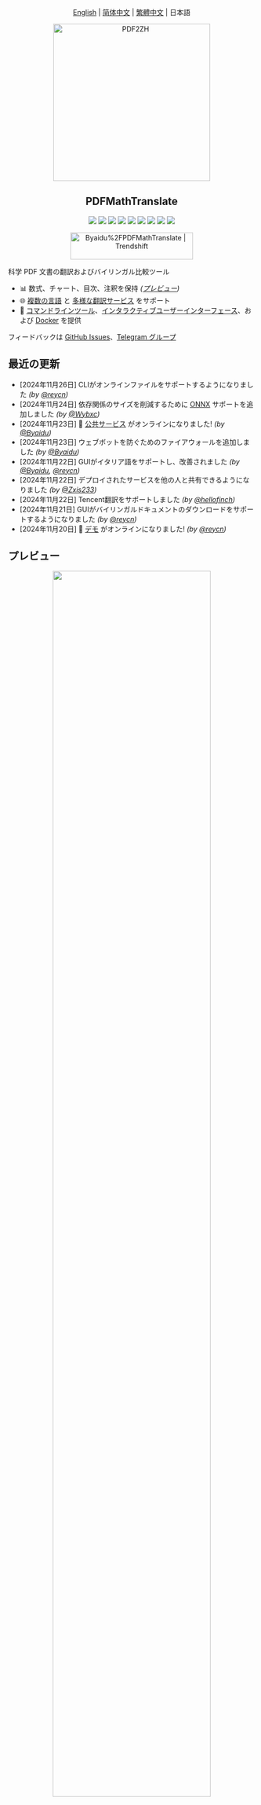 <div align="center">

[English](../README.md) | [简体中文](README_zh-CN.md) | [繁體中文](README_zh-TW.md) | 日本語

<img src="./images/banner.png" width="320px"  alt="PDF2ZH"/>  

<h2 id="title">PDFMathTranslate</h2>

<p>
  <!-- PyPI -->
  <a href="https://pypi.org/project/pdf2zh/">
    <img src="https://img.shields.io/pypi/v/pdf2zh"/></a>
  <a href="https://pepy.tech/projects/pdf2zh">
    <img src="https://static.pepy.tech/badge/pdf2zh"></a>
  <a href="https://hub.docker.com/repository/docker/byaidu/pdf2zh">
    <img src="https://img.shields.io/docker/pulls/byaidu/pdf2zh"></a>
  <!-- License -->
  <a href="./LICENSE">
    <img src="https://img.shields.io/github/license/Byaidu/PDFMathTranslate"/></a>
  <a href="https://huggingface.co/spaces/reycn/PDFMathTranslate-Docker">
    <img src="https://img.shields.io/badge/%F0%9F%A4%97-Online%20Demo-FF9E0D"/></a>
  <a href="https://www.modelscope.cn/studios/AI-ModelScope/PDFMathTranslate">
    <img src="https://img.shields.io/badge/ModelScope-Demo-blue"></a>
  <a href="https://github.com/Byaidu/PDFMathTranslate/pulls">
    <img src="https://img.shields.io/badge/contributions-welcome-green"/></a>
  <a href="https://gitcode.com/Byaidu/PDFMathTranslate/overview">
    <img src="https://gitcode.com/Byaidu/PDFMathTranslate/star/badge.svg"></a>
  <a href="https://t.me/+Z9_SgnxmsmA5NzBl">
    <img src="https://img.shields.io/badge/Telegram-2CA5E0?style=flat-squeare&logo=telegram&logoColor=white"/></a>
</p>

<a href="https://trendshift.io/repositories/12424" target="_blank"><img src="https://trendshift.io/api/badge/repositories/12424" alt="Byaidu%2FPDFMathTranslate | Trendshift" style="width: 250px; height: 55px;" width="250" height="55"/></a>

</div>

科学 PDF 文書の翻訳およびバイリンガル比較ツール

- 📊 数式、チャート、目次、注釈を保持 *([プレビュー](#preview))*
- 🌐 [複数の言語](#language) と [多様な翻訳サービス](#services) をサポート
- 🤖 [コマンドラインツール](#usage)、[インタラクティブユーザーインターフェース](#gui)、および [Docker](#docker) を提供

フィードバックは [GitHub Issues](https://github.com/Byaidu/PDFMathTranslate/issues)、[Telegram グループ](https://t.me/+Z9_SgnxmsmA5NzBl)

<h2 id="updates">最近の更新</h2>

- [2024年11月26日] CLIがオンラインファイルをサポートするようになりました *(by [@reycn](https://github.com/reycn))*  
- [2024年11月24日] 依存関係のサイズを削減するために [ONNX](https://github.com/onnx/onnx) サポートを追加しました *(by [@Wybxc](https://github.com/Wybxc))*  
- [2024年11月23日] 🌟 [公共サービス](#demo) がオンラインになりました! *(by [@Byaidu](https://github.com/Byaidu))*  
- [2024年11月23日] ウェブボットを防ぐためのファイアウォールを追加しました *(by [@Byaidu](https://github.com/Byaidu))*  
- [2024年11月22日] GUIがイタリア語をサポートし、改善されました *(by [@Byaidu](https://github.com/Byaidu), [@reycn](https://github.com/reycn))*  
- [2024年11月22日] デプロイされたサービスを他の人と共有できるようになりました *(by [@Zxis233](https://github.com/Zxis233))*  
- [2024年11月22日] Tencent翻訳をサポートしました *(by [@hellofinch](https://github.com/hellofinch))*  
- [2024年11月21日] GUIがバイリンガルドキュメントのダウンロードをサポートするようになりました *(by [@reycn](https://github.com/reycn))*  
- [2024年11月20日] 🌟 [デモ](#demo) がオンラインになりました! *(by [@reycn](https://github.com/reycn))*  

<h2 id="preview">プレビュー</h2>

<div align="center">
<img src="./images/preview.gif" width="80%"/>
</div>

<h2 id="demo">公共サービス 🌟</h2>

### 無料サービス (<https://pdf2zh.com/>)

インストールなしで [公共サービス](https://pdf2zh.com/) をオンラインで試すことができます。  

### デモ

インストールなしで [HuggingFace上のデモ](https://huggingface.co/spaces/reycn/PDFMathTranslate-Docker), [ModelScope上のデモ](https://www.modelscope.cn/studios/AI-ModelScope/PDFMathTranslate) を試すことができます。
デモの計算リソースは限られているため、乱用しないようにしてください。

<h2 id="install">インストールと使用方法</h2>

このプロジェクトを使用するための4つの方法を提供しています：[コマンドライン](#cmd)、[ポータブル](#portable)、[GUI](#gui)、および [Docker](#docker)。

pdf2zhの実行には追加モデル（`wybxc/DocLayout-YOLO-DocStructBench-onnx`）が必要です。このモデルはModelScopeでも見つけることができます。起動時にこのモデルのダウンロードに問題がある場合は、以下の環境変数を使用してください：

```shell
set HF_ENDPOINT=https://hf-mirror.com
```

For PowerShell user:
```shell
$env:HF_ENDPOINT = https://hf-mirror.com
```

<h3 id="cmd">方法1. コマンドライン</h3>

  1. Pythonがインストールされていること (バージョン3.10 <= バージョン <= 3.12)
  2. パッケージをインストールします：

      ```bash
      pip install pdf2zh
      ```

  3. 翻訳を実行し、[現在の作業ディレクトリ](https://chatgpt.com/share/6745ed36-9acc-800e-8a90-59204bd13444) にファイルを生成します：

      ```bash
      pdf2zh document.pdf
      ```

<h3 id="portable">方法2. ポータブル</h3>

Python環境を事前にインストールする必要はありません

[setup.bat](https://raw.githubusercontent.com/Byaidu/PDFMathTranslate/refs/heads/main/script/setup.bat) をダウンロードしてダブルクリックして実行します

<h3 id="gui">方法3. GUI</h3>

1. Pythonがインストールされていること (バージョン3.10 <= バージョン <= 3.12)
2. パッケージをインストールします：

      ```bash
      pip install pdf2zh
      ```

3. ブラウザで使用を開始します：

      ```bash
      pdf2zh -i
      ```

4. ブラウザが自動的に起動しない場合は、次のURLを開きます：

    ```bash
    http://localhost:7860/
    ```

    <img src="./images/gui.gif" width="500"/>

詳細については、[GUIのドキュメント](./README_GUI.md) を参照してください。

<h3 id="docker">方法4. Docker</h3>

1. プルして実行します：

    ```bash
    docker pull byaidu/pdf2zh
    docker run -d -p 7860:7860 byaidu/pdf2zh
    ```

2. ブラウザで開きます：

    ```
    http://localhost:7860/
    ```

クラウドサービスでのDockerデプロイメント用：

<div>
<a href="https://www.heroku.com/deploy?template=https://github.com/Byaidu/PDFMathTranslate">
  <img src="https://www.herokucdn.com/deploy/button.svg" alt="Deploy" height="26"></a>
<a href="https://render.com/deploy">
  <img src="https://render.com/images/deploy-to-render-button.svg" alt="Deploy to Koyeb" height="26"></a>
<a href="https://zeabur.com/templates/5FQIGX?referralCode=reycn">
  <img src="https://zeabur.com/button.svg" alt="Deploy on Zeabur" height="26"></a>
<a href="https://app.koyeb.com/deploy?type=git&builder=buildpack&repository=github.com/Byaidu/PDFMathTranslate&branch=main&name=pdf-math-translate">
  <img src="https://www.koyeb.com/static/images/deploy/button.svg" alt="Deploy to Koyeb" height="26"></a>
</div>

<h2 id="usage">高度なオプション</h2>

コマンドラインで翻訳コマンドを実行し、現在の作業ディレクトリに翻訳されたドキュメント `example-mono.pdf` とバイリンガルドキュメント `example-dual.pdf` を生成します。デフォルトではGoogle翻訳サービスを使用します。More support translation services can find [HERE](https://github.com/Byaidu/PDFMathTranslate/blob/main/docs/ADVANCED.md#services).


<img src="./images/cmd.explained.png" width="580px"  alt="cmd"/>  

以下の表に、参考のためにすべての高度なオプションをリストしました：

| オプション    | 機能 | 例 |
| -------- | ------- |------- |
| files | ローカルファイル |  `pdf2zh ~/local.pdf` |
| links | オンラインファイル |  `pdf2zh http://arxiv.org/paper.pdf` |
| `-i`  | [GUIに入る](#gui) |  `pdf2zh -i` |
| `-p`  | [部分的なドキュメント翻訳](#partial) |  `pdf2zh example.pdf -p 1` |
| `-li` | [ソース言語](#languages) |  `pdf2zh example.pdf -li en` |
| `-lo` | [ターゲット言語](#languages) |  `pdf2zh example.pdf -lo zh` |
| `-s`  | [翻訳サービス](#services) |  `pdf2zh example.pdf -s deepl` |
| `-t`  | [マルチスレッド](#threads) | `pdf2zh example.pdf -t 1` |
| `-o`  | 出力ディレクトリ | `pdf2zh example.pdf -o output` |
| `-f`, `-c` | [例外](#exceptions) | `pdf2zh example.pdf -f "(MS.*)"` |
| `--share` | [gradio公開リンクを取得] | `pdf2zh -i --share` |
| `--authorized` | [[ウェブ認証とカスタム認証ページの追加](https://github.com/Byaidu/PDFMathTranslate/blob/main/docs/ADVANCED.)] | `pdf2zh -i --authorized users.txt [auth.html]` |
| `--prompt` | [カスタムビッグモデルのプロンプトを使用する] | `pdf2zh --prompt [prompt.txt]` |
| `--onnx` | [カスタムDocLayout-YOLO ONNXモデルの使用] | `pdf2zh --onnx [onnx/model/path]` |
| `--serverport` | [カスタムWebUIポートを使用する] | `pdf2zh --serverport 7860` |
| `--dir` | [batch translate] | `pdf2zh --dir /path/to/translate/` |
| `--config` | [configuration file](https://github.com/Byaidu/PDFMathTranslate/blob/main/docs/ADVANCED.md#cofig) | `pdf2zh --config /path/to/config/config.json` |
| `--serverport` | [custom gradio server port] | `pdf2zh --serverport 7860` |

<h3 id="partial">全文または部分的なドキュメント翻訳</h3>

- **全文翻訳**

```bash
pdf2zh example.pdf
```

- **部分翻訳**

```bash
pdf2zh example.pdf -p 1-3,5
```

<h3 id="language">ソース言語とターゲット言語を指定</h3>

[Google Languages Codes](https://developers.google.com/admin-sdk/directory/v1/languages)、[DeepL Languages Codes](https://developers.deepl.com/docs/resources/supported-languages) を参照してください

```bash
pdf2zh example.pdf -li en -lo ja
```

<h3 id="services">異なるサービスで翻訳</h3>

以下の表は、各翻訳サービスに必要な [環境変数](https://chatgpt.com/share/6734a83d-9d48-800e-8a46-f57ca6e8bcb4) を示しています。各サービスを使用する前に、これらの変数を設定してください。

|**Translator**|**Service**|**Environment Variables**|**Default Values**|**Notes**|
|-|-|-|-|-|
|**Google (Default)**|`google`|None|N/A|None|
|**Bing**|`bing`|None|N/A|None|
|**DeepL**|`deepl`|`DEEPL_AUTH_KEY`|`[Your Key]`|See [DeepL](https://support.deepl.com/hc/en-us/articles/360020695820-API-Key-for-DeepL-s-API)|
|**DeepLX**|`deeplx`|`DEEPLX_ENDPOINT`|`https://api.deepl.com/translate`|See [DeepLX](https://github.com/OwO-Network/DeepLX)|
|**Ollama**|`ollama`|`OLLAMA_HOST`, `OLLAMA_MODEL`|`http://127.0.0.1:11434`, `gemma2`|See [Ollama](https://github.com/ollama/ollama)|
|**OpenAI**|`openai`|`OPENAI_BASE_URL`, `OPENAI_API_KEY`, `OPENAI_MODEL`|`https://api.openai.com/v1`, `[Your Key]`, `gpt-4o-mini`|See [OpenAI](https://platform.openai.com/docs/overview)|
|**AzureOpenAI**|`azure-openai`|`AZURE_OPENAI_BASE_URL`, `AZURE_OPENAI_API_KEY`, `AZURE_OPENAI_MODEL`|`[Your Endpoint]`, `[Your Key]`, `gpt-4o-mini`|See [Azure OpenAI](https://learn.microsoft.com/zh-cn/azure/ai-services/openai/chatgpt-quickstart?tabs=command-line%2Cjavascript-keyless%2Ctypescript-keyless%2Cpython&pivots=programming-language-python)|
|**Zhipu**|`zhipu`|`ZHIPU_API_KEY`, `ZHIPU_MODEL`|`[Your Key]`, `glm-4-flash`|See [Zhipu](https://open.bigmodel.cn/dev/api/thirdparty-frame/openai-sdk)|
| **ModelScope**       | `modelscope`   |`MODELSCOPE_API_KEY`, `MODELSCOPE_MODEL`|`[Your Key]`, `Qwen/Qwen2.5-Coder-32B-Instruct`| See [ModelScope](https://www.modelscope.cn/docs/model-service/API-Inference/intro)|
|**Silicon**|`silicon`|`SILICON_API_KEY`, `SILICON_MODEL`|`[Your Key]`, `Qwen/Qwen2.5-7B-Instruct`|See [SiliconCloud](https://docs.siliconflow.cn/quickstart)|
|**Gemini**|`gemini`|`GEMINI_API_KEY`, `GEMINI_MODEL`|`[Your Key]`, `gemini-1.5-flash`|See [Gemini](https://ai.google.dev/gemini-api/docs/openai)|
|**Azure**|`azure`|`AZURE_ENDPOINT`, `AZURE_API_KEY`|`https://api.translator.azure.cn`, `[Your Key]`|See [Azure](https://docs.azure.cn/en-us/ai-services/translator/text-translation-overview)|
|**Tencent**|`tencent`|`TENCENTCLOUD_SECRET_ID`, `TENCENTCLOUD_SECRET_KEY`|`[Your ID]`, `[Your Key]`|See [Tencent](https://www.tencentcloud.com/products/tmt?from_qcintl=122110104)|
|**Dify**|`dify`|`DIFY_API_URL`, `DIFY_API_KEY`|`[Your DIFY URL]`, `[Your Key]`|See [Dify](https://github.com/langgenius/dify),Three variables, lang_out, lang_in, and text, need to be defined in Dify's workflow input.|
|**AnythingLLM**|`anythingllm`|`AnythingLLM_URL`, `AnythingLLM_APIKEY`|`[Your AnythingLLM URL]`, `[Your Key]`|See [anything-llm](https://github.com/Mintplex-Labs/anything-llm)|
|**Argos Translate**|`argos`| | |See [argos-translate](https://github.com/argosopentech/argos-translate)|
|**Grok**|`grok`| `GORK_API_KEY`, `GORK_MODEL` | `[Your GORK_API_KEY]`, `grok-2-1212` |See [Grok](https://docs.x.ai/docs/overview)|
|**DeepSeek**|`deepseek`| `DEEPSEEK_API_KEY`, `DEEPSEEK_MODEL` | `[Your DEEPSEEK_API_KEY]`, `deepseek-chat` |See [DeepSeek](https://www.deepseek.com/)|
|**OpenAI-Liked**|`openai-liked`| `OPENAILIKE_BASE_URL`, `OPENAILIKE_API_KEY`, `OPENAILIKE_MODEL` | `url`, `[Your Key]`, `model name` | None |

(need Japenese translation)
For large language models that are compatible with the OpenAI API but not listed in the table above, you can set environment variables using the same method outlined for OpenAI in the table.

`-s service` または `-s service:model` を使用してサービスを指定します：

```bash
pdf2zh example.pdf -s openai:gpt-4o-mini
```

または環境変数でモデルを指定します：

```bash
set OPENAI_MODEL=gpt-4o-mini
pdf2zh example.pdf -s openai
```

For PowerShell user:
```shell
$env:OPENAI_MODEL = gpt-4o-mini
pdf2zh example.pdf -s openai
```

<h3 id="exceptions">例外を指定して翻訳</h3>

正規表現を使用して保持する必要がある数式フォントと文字を指定します：

```bash
pdf2zh example.pdf -f "(CM[^RT].*|MS.*|.*Ital)" -c "(\(|\||\)|\+|=|\d|[\u0080-\ufaff])"
```

デフォルトで `Latex`、`Mono`、`Code`、`Italic`、`Symbol` および `Math` フォントを保持します：

```bash
pdf2zh example.pdf -f "(CM[^R]|MS.M|XY|MT|BL|RM|EU|LA|RS|LINE|LCIRCLE|TeX-|rsfs|txsy|wasy|stmary|.*Mono|.*Code|.*Ital|.*Sym|.*Math)"
```

<h3 id="threads">スレッド数を指定</h3>

`-t` を使用して翻訳に使用するスレッド数を指定します：

```bash
pdf2zh example.pdf -t 1
```

<h3 id="prompt">カスタム プロンプト</h3>

`--prompt`を使用して、LLMで使用するプロンプトを指定します：

```bash
pdf2zh example.pdf -pr prompt.txt
```


`prompt.txt`の例：

```txt
[
    {
        "role": "system",
        "content": "You are a professional,authentic machine translation engine.",
    },
    {
        "role": "user",
        "content": "Translate the following markdown source text to ${lang_out}. Keep the formula notation {{v*}} unchanged. Output translation directly without any additional text.\nSource Text: ${text}\nTranslated Text:",
    },
]
```


カスタムプロンプトファイルでは、以下の3つの変数が使用できます。

|**変数**|**内容**|
|-|-|
|`lang_in`|ソース言語|
|`lang_out`|ターゲット言語|
|`text`|翻訳するテキスト|

<h2 id="todo">API</h2>

### Python

```python
from pdf2zh import translate, translate_stream

params = {"lang_in": "en", "lang_out": "zh", "service": "google", "thread": 4}
file_mono, file_dual = translate(files=["example.pdf"], **params)[0]
with open("example.pdf", "rb") as f:
    stream_mono, stream_dual = translate_stream(stream=f.read(), **params)
```

### HTTP

```bash
pip install pdf2zh[backend]
pdf2zh --flask
pdf2zh --celery worker
```

```bash
curl http://localhost:11008/v1/translate -F "file=@example.pdf" -F "data={\"lang_in\":\"en\",\"lang_out\":\"zh\",\"service\":\"google\",\"thread\":4}"
{"id":"d9894125-2f4e-45ea-9d93-1a9068d2045a"}

curl http://localhost:11008/v1/translate/d9894125-2f4e-45ea-9d93-1a9068d2045a
{"info":{"n":13,"total":506},"state":"PROGRESS"}

curl http://localhost:11008/v1/translate/d9894125-2f4e-45ea-9d93-1a9068d2045a
{"state":"SUCCESS"}

curl http://localhost:11008/v1/translate/d9894125-2f4e-45ea-9d93-1a9068d2045a/mono --output example-mono.pdf

curl http://localhost:11008/v1/translate/d9894125-2f4e-45ea-9d93-1a9068d2045a/dual --output example-dual.pdf

curl http://localhost:11008/v1/translate/d9894125-2f4e-45ea-9d93-1a9068d2045a -X DELETE
```

<h2 id="acknowledgement">謝辞</h2>

- ドキュメントのマージ：[PyMuPDF](https://github.com/pymupdf/PyMuPDF)

- ドキュメントの解析：[Pdfminer.six](https://github.com/pdfminer/pdfminer.six)

- ドキュメントの抽出：[MinerU](https://github.com/opendatalab/MinerU)

- ドキュメントプレビュー：[Gradio PDF](https://github.com/freddyaboulton/gradio-pdf)

- マルチスレッド翻訳：[MathTranslate](https://github.com/SUSYUSTC/MathTranslate)

- レイアウト解析：[DocLayout-YOLO](https://github.com/opendatalab/DocLayout-YOLO)

- ドキュメント標準：[PDF Explained](https://zxyle.github.io/PDF-Explained/)、[PDF Cheat Sheets](https://pdfa.org/resource/pdf-cheat-sheets/)

- 多言語フォント：[Go Noto Universal](https://github.com/satbyy/go-noto-universal)

<h2 id="contrib">貢献者</h2>

<a href="https://github.com/Byaidu/PDFMathTranslate/graphs/contributors">
  <img src="https://opencollective.com/PDFMathTranslate/contributors.svg?width=890&button=false" />
</a>

![Alt](https://repobeats.axiom.co/api/embed/dfa7583da5332a11468d686fbd29b92320a6a869.svg "Repobeats analytics image")

<h2 id="star_hist">スター履歴</h2>

<a href="https://star-history.com/#Byaidu/PDFMathTranslate&Date">
 <picture>
   <source media="(prefers-color-scheme: dark)" srcset="https://api.star-history.com/svg?repos=Byaidu/PDFMathTranslate&type=Date&theme=dark" />
   <source media="(prefers-color-scheme: light)" srcset="https://api.star-history.com/svg?repos=Byaidu/PDFMathTranslate&type=Date" />
   <img alt="Star History Chart" src="https://api.star-history.com/svg?repos=Byaidu/PDFMathTranslate&type=Date"/>
 </picture>
</a>
